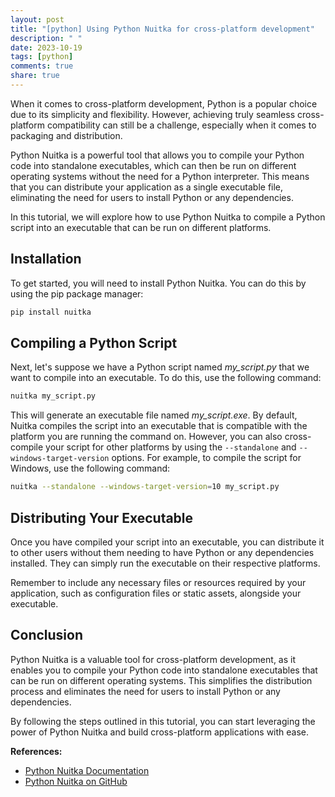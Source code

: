 ```yaml
---
layout: post
title: "[python] Using Python Nuitka for cross-platform development"
description: " "
date: 2023-10-19
tags: [python]
comments: true
share: true
---
```


When it comes to cross-platform development, Python is a popular choice due to its simplicity and flexibility. However, achieving truly seamless cross-platform compatibility can still be a challenge, especially when it comes to packaging and distribution.

Python Nuitka is a powerful tool that allows you to compile your Python code into standalone executables, which can then be run on different operating systems without the need for a Python interpreter. This means that you can distribute your application as a single executable file, eliminating the need for users to install Python or any dependencies.

In this tutorial, we will explore how to use Python Nuitka to compile a Python script into an executable that can be run on different platforms.

## Installation

To get started, you will need to install Python Nuitka. You can do this by using the pip package manager:

```bash
pip install nuitka
```

## Compiling a Python Script

Next, let's suppose we have a Python script named *my_script.py* that we want to compile into an executable. To do this, use the following command:

```bash
nuitka my_script.py
```

This will generate an executable file named *my_script.exe*. By default, Nuitka compiles the script into an executable that is compatible with the platform you are running the command on. However, you can also cross-compile your script for other platforms by using the `--standalone` and `--windows-target-version` options. For example, to compile the script for Windows, use the following command:

```bash
nuitka --standalone --windows-target-version=10 my_script.py
```

## Distributing Your Executable

Once you have compiled your script into an executable, you can distribute it to other users without them needing to have Python or any dependencies installed. They can simply run the executable on their respective platforms.

Remember to include any necessary files or resources required by your application, such as configuration files or static assets, alongside your executable.

## Conclusion

Python Nuitka is a valuable tool for cross-platform development, as it enables you to compile your Python code into standalone executables that can be run on different operating systems. This simplifies the distribution process and eliminates the need for users to install Python or any dependencies.

By following the steps outlined in this tutorial, you can start leveraging the power of Python Nuitka and build cross-platform applications with ease.

**References:**
- [Python Nuitka Documentation](https://nuitka.net/doc/user-manual.html)
- [Python Nuitka on GitHub](https://github.com/Nuitka/Nuitka)